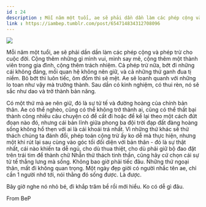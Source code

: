 ```yaml
---
id : 24
description : Mỗi năm một tuổi, ae sẽ phải dần dần làm các phép cộng và phép trừ cho cuộc đời. Cộng thêm những gì mình vui, mình say mê, cộng thêm một thành viên trong gia đình, cộng thêm trách nhiệm. Cả phép trừ nữa, bớt đi những cái không đáng, mối quan hệ không nên giữ, và cả những thứ ganh đua tị niềm. Bỏ bớt thì luôn tiếc, ôm đồm thì sẽ mệt. Ae sẽ loanh quanh với những lo toan như vậy mà trưởng thành. Sau dần có kinh nghiệm, có thui rèn, nó sẽ sắc như dao và trở thành bản năng.
link : https://iambep.tumblr.com/post/654714834312708096
---
```


![](https://64.media.tumblr.com/9c0770236e1700897863c9ce0e324ef8/2112d6e517b8e004-79/s1280x1920/798ce2f1e972f946399be30926ed64fe66923d08.jpg)

Mỗi năm một tuổi, ae sẽ phải dần dần làm các phép cộng và phép trừ cho cuộc
đời. Cộng thêm những gì mình vui, mình say mê, cộng thêm một thành viên
trong gia đình, cộng thêm trách nhiệm. Cả phép trừ nữa, bớt đi những cái
không đáng, mối quan hệ không nên giữ, và cả những thứ ganh đua tị niềm.
Bỏ bớt thì luôn tiếc, ôm đồm thì sẽ mệt. Ae sẽ loanh quanh với những lo
toan như vậy mà trưởng thành. Sau dần có kinh nghiệm, có thui rèn, nó sẽ
sắc như dao và trở thành bản năng.

Có một thứ mà ae nên giữ, đó là sự tử tế và đường hoàng của chính bản thân.
Ae có thể nghèo, cũng có thể không trở thành ai, cũng có thể thất bại thành
công nhiều câu chuyện có để cất đi hoặc để kể lại theo một cách đứt đoạn
nào đó, nhưng cái bản lĩnh giữa phong ba đội trời đạp đất đàng hoàng sống
không hổ thẹn với ai là cái khoái trá nhất. Vì những thứ khác sẽ thử thách
chúng ta đánh đổi, phép toán cộng trừ ấy ko dễ mà thực hiện, nhưng một khi
rút lại sau cùng vào góc tối đối diện với bản thân - đó là sự thật nhất,
cái nào khiến ta dễ ngủ, cho dù thua thiệt, cho dù phải giữ bộ đao đặt trên
trái tim để thành chữ Nhẫn thử thách tinh thần, cũng hãy cứ chọn cái sự
tử tế thẳng lưng mà sống. Không bao giờ phải tiếc đâu. Những thứ ngoại thân,
mất đi không quan trọng. Một ngày đẹp giời có người nhắc tên ae, chỉ cần
1 người nhớ tới, nói thằng đó sống được. Là được.

Bây giờ nghe nó nhỏ bé, đi khắp trăm bề rồi mới hiểu. Ko có dễ gì đâu.

From BeP